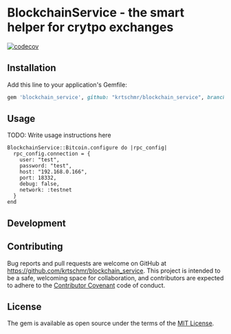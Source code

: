 # BlockchainService - the smart helper for crytpo exchanges 

[![codecov](https://codecov.io/gh/krtschmr/blockchain_service/branch/master/graph/badge.svg?token=iX2DQesYgI)](https://codecov.io/gh/krtschmr/blockchain_service/)

## Installation

Add this line to your application's Gemfile:

```ruby
gem 'blockchain_service', github: "krtschmr/blockchain_service", branch: "main"
```

## Usage

TODO: Write usage instructions here

```
BlockchainService::Bitcoin.configure do |rpc_config|
  rpc_config.connection = {
    user: "test",
    password: "test",
    host: "192.168.0.166",
    port: 18332,
    debug: false,
    network: :testnet
  }
end
```

## Development

## Contributing

Bug reports and pull requests are welcome on GitHub at https://github.com/krtschmr/blockchain_service. This project is intended to be a safe, welcoming space for collaboration, and contributors are expected to adhere to the [Contributor Covenant](http://contributor-covenant.org) code of conduct.

## License

The gem is available as open source under the terms of the [MIT License](https://opensource.org/licenses/MIT).

